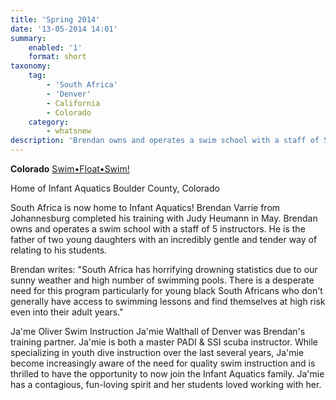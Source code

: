 ```yaml
---
title: 'Spring 2014'
date: '13-05-2014 14:01'
summary:
    enabled: '1'
    format: short
taxonomy:
    tag:
        - 'South Africa'
        - 'Denver'
        - California
        - Colorado
    category:
        - whatsnew
description: 'Brendan owns and operates a swim school with a staff of 5 instructors.'
---
```


**Colorado**
[Swim•Float•Swim!](/instructors/judy-heumann)

Home of Infant Aquatics
Boulder County, Colorado

South Africa is now home to Infant Aquatics! Brendan Varrie from Johannesburg completed his training with Judy Heumann in May. Brendan owns and operates a swim school with a staff of 5 instructors. He is the father of two young daughters with an incredibly gentle and tender way of relating to his students.

Brendan writes: "South Africa has horrifying drowning statistics due to our sunny weather and high number of swimming pools. There is a desperate need for this program particularly for young black South Africans who don't generally have access to swimming lessons and find themselves at high risk even into their adult years."

Ja'me Oliver Swim Instruction Ja'mie Walthall of Denver was Brendan's training partner. Ja'mie is both a master PADI & SSI scuba instructor. While specializing in youth dive instruction over the last several years, Ja'mie become increasingly aware of the need for quality swim instruction and is thrilled to have the opportunity to now join the Infant Aquatics family. Ja'mie has a contagious, fun-loving spirit and her students loved working with her.

